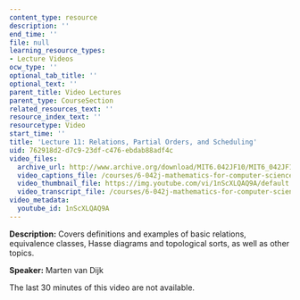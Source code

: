 ```yaml
---
content_type: resource
description: ''
end_time: ''
file: null
learning_resource_types:
- Lecture Videos
ocw_type: ''
optional_tab_title: ''
optional_text: ''
parent_title: Video Lectures
parent_type: CourseSection
related_resources_text: ''
resource_index_text: ''
resourcetype: Video
start_time: ''
title: 'Lecture 11: Relations, Partial Orders, and Scheduling'
uid: 762918d2-d7c9-23df-c476-ebdab88adf4c
video_files:
  archive_url: http://www.archive.org/download/MIT6.042JF10/MIT6_042JF10_lec11_300k.mp4
  video_captions_file: /courses/6-042j-mathematics-for-computer-science-fall-2010/8f4ed13c35e35a77a87194f06342e031_1nScXLQAQ9A.vtt
  video_thumbnail_file: https://img.youtube.com/vi/1nScXLQAQ9A/default.jpg
  video_transcript_file: /courses/6-042j-mathematics-for-computer-science-fall-2010/df48391c844a4a9a03de190cc289cf10_1nScXLQAQ9A.pdf
video_metadata:
  youtube_id: 1nScXLQAQ9A
---
```


**Description:** Covers definitions and examples of basic relations, equivalence classes, Hasse diagrams and topological sorts, as well as other topics.

**Speaker:** Marten van Dijk

The last 30 minutes of this video are not available.



